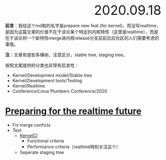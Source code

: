 <div style="text-align:right; font-size:3em;">2020.09.18</div>

**前言**：我给这个md取的名字是prepare new feat (for kernel)，而没写realtime，是因为这篇文章的价值不在于谈论某个特定的内核特性（这里是realtime），而是在于谈论将一个新特性merge进内核release分支前前后后社区的人们需要考虑的事情。

**注**：文章有提到多棵树，注意区分，stable tree, staging tree。

按照文尾提供的分类也非常有启发性：

* Kernel/Development model/Stable tree
* Kernel/Development tools/Testing
* Kernel/Realtime
* Conference/Linux Plumbers Conference/2020

# [Preparing for the realtime future](https://lwn.net/Articles/830660/)

* Fix merge conficts
* Test
  * [KernelCI](https://kernelci.org/)
    * Functional criteria
    * Performance criteria（realtime特别关注这个）
  * Seperate staging tree